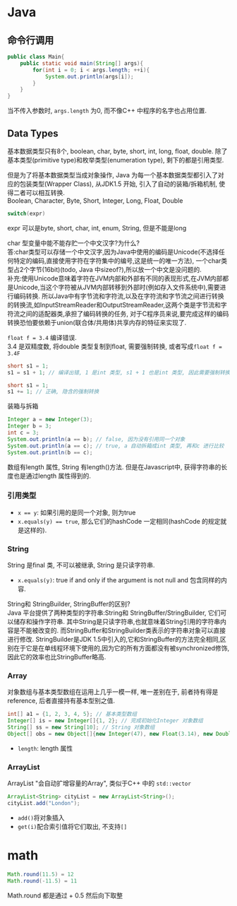 # Java
## 命令行调用
```java
public class Main{
	public static void main(String[] args){
		for(int i = 0; i < args.length; ++i){
			System.out.println(args[i]);
		}
	}
}
```
当不传入参数时, `args.length` 为0, 而不像C++ 中程序的名字也占用位置.

## Data Types
基本数据类型只有8个, boolean, char, byte, short, int, long, float, double.
除了基本类型(primitive type)和枚举类型(enumeration type), 剩下的都是引用类型.

但是为了将基本数据类型当成对象操作, Java 为每一个基本数据类型都引入了对应的包装类型(Wrapper Class), 从JDK1.5 开始, 引入了自动的装箱/拆箱机制, 使得二者可以相互转换.  
Boolean, Character, Byte, Short, Integer, Long, Float, Double

```java
switch(expr)
```
expr 可以是byte, short, char, int, enum, String, 但是不能是long

char 型变量中能不能存贮一个中文汉字?为什么?  
答:char类型可以存储一个中文汉字,因为Java中使用的编码是Unicode(不选择任何特定的编码,直接使用字符在字符集中的编号,这是统一的唯一方法),
一个char类型占2个字节(16bit)(todo, Java 中sizeof?),所以放一个中文是没问题的.  
补充:使用Unicode意味着字符在JVM内部和外部有不同的表现形式,在JVM内部都是Unicode,当这个字符被从JVM内部转移到外部时(例如存入文件系统中),需要进行编码转换.
所以Java中有字节流和字符流,以及在字符流和字节流之间进行转换的转换流,如InputStreamReader和OutputStreamReader,这两个类是字节流和字符流之间的适配器类,承担了编码转换的任务,
对于C程序员来说,要完成这样的编码转换恐怕要依赖于union(联合体/共用体)共享内存的特征来实现了.

`float f = 3.4` 编译错误.  
3.4 是双精度数, 将double 类型复制到float, 需要强制转换, 或者写成`float f = 3.4F`

```java
short s1 = 1;
s1 = s1 + 1; // 编译出错, 1 是int 类型, s1 + 1 也是int 类型, 因此需要强制转换

short s1 = 1;
s1 += 1; // 正确, 隐含的强制转换
```

装箱与拆箱
```java
Integer a = new Integer(3);
Integer b = 3;
int c = 3;
System.out.println(a == b); // false, 因为没有引用同一个对象
System.out.println(a == c); // true, a 自动拆箱成int 类型, 再和c 进行比较
System.out.println(b == c);
```

数组有length 属性, String 有length()方法.
但是在Javascript中, 获得字符串的长度也是通过length 属性得到的.

### 引用类型
- `x == y`: 如果引用的是同一个对象, 则为true
- `x.equals(y) == true`, 那么它们的hashCode 一定相同(hashCode 的规定就是这样的).

### String
String 是final 类, 不可以被继承, String 是只读字符串.

- `x.equals(y)`: true if and only if the argument is not null and 包含同样的内容.

String和 StringBuilder, StringBuffer的区别?  
Java 平台提供了两种类型的字符串:String和 StringBuffer/StringBuilder, 它们可以储存和操作字符串.
其中String是只读字符串,也就意味着String引用的字符串内容是不能被改变的.
而StringBuffer和StringBuilder类表示的字符串对象可以直接进行修改.
StringBuilder是JDK 1.5中引入的,它和StringBuffer的方法完全相同,区别在于它是在单线程环境下使用的,因为它的所有方面都没有被synchronized修饰,因此它的效率也比StringBuffer略高.

### Array
对象数组与基本类型数组在运用上几乎一模一样, 唯一差别在于, 前者持有得是reference, 后者直接持有基本型别之值.

```java
int[] a1 = {1, 2, 3, 4, 5}; // 基本类型数组
Integer[] is = new Integer[]{1, 2}; // 完成初始化Integer 对象数组
String[] ss = new String[10]; // String 对象数组
Object[] obs = new Object[]{new Integer(47), new Float(3.14), new Double(11.11), new String("string")}; // 完成初始化通用对象数组
```

- `length`: length 属性

### ArrayList
ArrayList "会自动扩增容量的Array", 类似于C++ 中的 `std::vector`

```java
ArrayList<String> cityList = new ArrayList<String>();
cityList.add("London");
```

- `add()`将对象插入
- `get(i)`配合索引值将它们取出, 不支持`[]`

# math
```java
Math.round(11.5) = 12
Math.round(-11.5) = 11
```
Math.round 都是通过 + 0.5 然后向下取整

